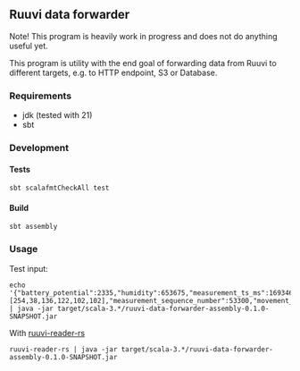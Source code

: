 ## Ruuvi data forwarder

Note! This program is heavily work in progress and does not do anything useful yet.

This program is utility with the end goal of forwarding data from Ruuvi to different targets, e.g. to HTTP endpoint, S3 or Database.

### Requirements

* jdk (tested with 21)
* sbt

### Development

#### Tests

```shell
sbt scalafmtCheckAll test
```

#### Build

```shell
sbt assembly
```

### Usage

Test input:

```shell
echo '{"battery_potential":2335,"humidity":653675,"measurement_ts_ms":1693460525701,"mac_address":[254,38,136,122,102,102],"measurement_sequence_number":53300,"movement_counter":2,"pressure":100755,"temperature_millicelsius":-29020,"tx_power":4}' | java -jar target/scala-3.*/ruuvi-data-forwarder-assembly-0.1.0-SNAPSHOT.jar
```

With [ruuvi-reader-rs](https://github.com/tkasu/ruuvi-reader-rs)

```shell
ruuvi-reader-rs | java -jar target/scala-3.*/ruuvi-data-forwarder-assembly-0.1.0-SNAPSHOT.jar
```
